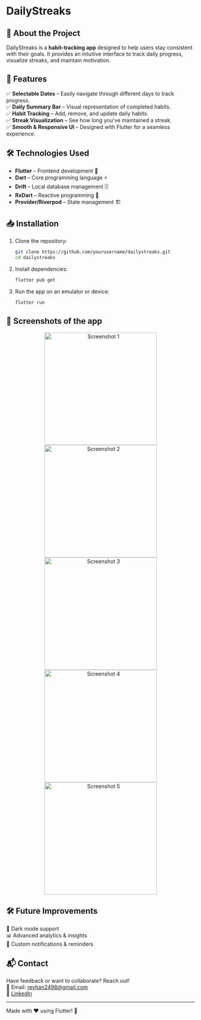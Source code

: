 # DailyStreaks

## 🚀 About the Project
DailyStreaks is a **habit-tracking app** designed to help users stay consistent with their goals. It provides an intuitive interface to track daily progress, visualize streaks, and maintain motivation.

## 📌 Features
✅ **Selectable Dates** – Easily navigate through different days to track progress.  
✅ **Daily Summary Bar** – Visual representation of completed habits.  
✅ **Habit Tracking** – Add, remove, and update daily habits.  
✅ **Streak Visualization** – See how long you've maintained a streak.  
✅ **Smooth & Responsive UI** – Designed with Flutter for a seamless experience.  

## 🛠️ Technologies Used
- **Flutter** – Frontend development 📱
- **Dart** – Core programming language ⚡
- **Drift** – Local database management 🗄️
- **RxDart** – Reactive programming 🔄
- **Provider/Riverpod** – State management 🏗️

## 📥 Installation
1. Clone the repository:
   ```sh
   git clone https://github.com/yourusername/dailystreaks.git
   cd dailystreaks
   ```
2. Install dependencies:
   ```sh
   flutter pub get
   ```
3. Run the app on an emulator or device:
   ```sh
   flutter run
   ```

## 📸 Screenshots of the app

<p align="center">
  <img src="https://github.com/user-attachments/assets/cecb0b40-4550-4691-915e-926be47761d8" alt="Screenshot 1" width="300">
  <img src="https://github.com/user-attachments/assets/c523bfaf-a157-4e2f-9aea-598775e96eff" alt="Screenshot 2" width="300">
   <img src="https://github.com/user-attachments/assets/0bfef32a-a49a-4b75-94e6-a31c9379ac4e" alt="Screenshot 3" width="300">
    <img src="https://github.com/user-attachments/assets/f592915f-8a8f-40a3-88b8-9cc0ab5ea11d" alt="Screenshot 4" width="300">
   <img src="https://github.com/user-attachments/assets/0ae21dd8-6b5c-4ad3-866d-e377aa1b862e" alt="Screenshot 5" width="300">
</p>

<p align="center">
 
</p>



## 🛠️ Future Improvements
🚀 Dark mode support  
📊 Advanced analytics & insights  
🔔 Custom notifications & reminders  

## 📬 Contact
Have feedback or want to collaborate? Reach out!  
📧 Email: reyhan2498@gmail.com  
🔗 [LinkedIn](https://www.linkedin.com/in/reyhan-al-katiri/)

---

Made with ❤️ using Flutter! 🚀

